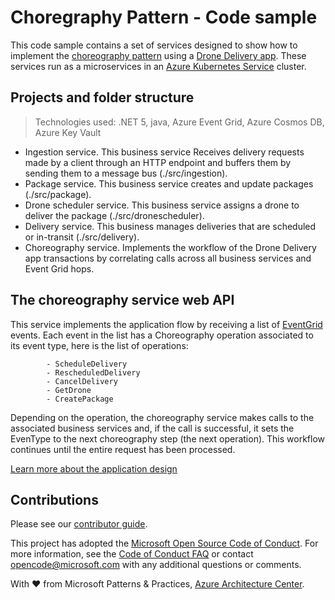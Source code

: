 # Choregraphy Pattern - Code sample

This code sample contains a set of services designed to show how to implement the [choreography pattern](https://docs.microsoft.com/azure/architecture/patterns/choreography) using a [Drone Delivery app](https://github.com/mspnp/microservices-reference-implementation). These services run as a microservices in an [Azure Kubernetes Service](https://docs.microsoft.com/en-us/azure/aks/) cluster.

## Projects and folder structure
> Technologies used: .NET 5, java, Azure Event Grid, Azure Cosmos DB, Azure Key Vault 

- Ingestion service. This business service Receives delivery requests made by a client through an HTTP endpoint and buffers them by sending them to a message bus (./src/ingestion).
- Package service. This business service creates and update packages (./src/package).
- Drone scheduler service. This business service assigns a drone to deliver the package (./src/dronescheduler).
- Delivery service. This business manages deliveries that are scheduled or in-transit (./src/delivery).
- Choreography service. Implements the workflow of the Drone Delivery app transactions by correlating calls across all business services and Event Grid hops.

## The choreography service web API

This service implements the application flow by receiving a list of [EventGrid](https://docs.microsoft.com/azure/event-grid/) events. Each event in the list has a Choreography operation associated to its event type, here is the list of operations:

            - ScheduleDelivery
            - RescheduledDelivery
            - CancelDelivery
            - GetDrone
            - CreatePackage

Depending on the operation, the choreography service makes calls to the associated business services and, if the call is successful, it sets the EvenType to the next choreography step (the next operation). This workflow continues until the entire request has been processed.

[Learn more about the application design](https://docs.microsoft.com/azure/architecture/patterns/choreography#design)

## Contributions

Please see our [contributor guide](./CONTRIBUTING.md).

This project has adopted the [Microsoft Open Source Code of Conduct](https://opensource.microsoft.com/codeofconduct/). For more information, see the [Code of Conduct FAQ](https://opensource.microsoft.com/codeofconduct/faq/) or contact <opencode@microsoft.com> with any additional questions or comments.

With :heart: from Microsoft Patterns & Practices, [Azure Architecture Center](https://aka.ms/architecture).
